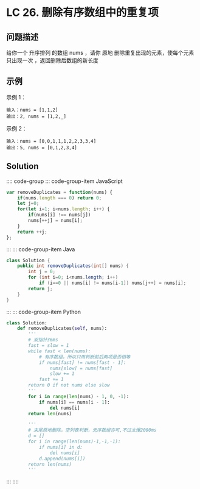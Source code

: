# LC 26. 删除有序数组中的重复项



## 问题描述
给你一个 升序排列 的数组 nums ，请你 原地 删除重复出现的元素，使每个元素 只出现一次 ，返回删除后数组的新长度

## 示例
示例 1：
```
输入：nums = [1,1,2]
输出：2, nums = [1,2,_]
```

示例 2：
```
输入：nums = [0,0,1,1,1,2,2,3,3,4]
输出：5, nums = [0,1,2,3,4]
```

## Solution

:::: code-group
::: code-group-item JavaScript

```javascript
var removeDuplicates = function(nums) {
    if(nums.length === 0) return 0;
    let j=0;
    for(let i=1; i<nums.length; i++) {
        if(nums[i] !== nums[j])
        nums[++j] = nums[i];
    }
    return ++j;
};
```

:::
::: code-group-item Java

```java
class Solution {
    public int removeDuplicates(int[] nums) {
        int j = 0;
        for (int i=0; i<nums.length; i++)
            if (i==0 || nums[i] != nums[i-1]) nums[j++] = nums[i];
        return j;
    }
}
```

:::
::: code-group-item Python

```python
class Solution:
    def removeDuplicates(self, nums):
        '''
        # 双指针36ms
        fast = slow = 1
        while fast < len(nums):
            # 有序数组，所以只用判断前后两项是否相等
            if nums[fast] != nums[fast - 1]:
                nums[slow] = nums[fast]
                slow += 1
            fast += 1
        return 0 if not nums else slow
        '''
        for i in range(len(nums) - 1, 0, -1):
            if nums[i] == nums[i - 1]:
                del nums[i]
        return len(nums)

        '''
        # 末尾原地删除，空列表判断，无序数组亦可,不过太慢2000ms
        d = []
        for i in range(len(nums)-1,-1,-1):
            if nums[i] in d:
                del nums[i]
            d.append(nums[i])
        return len(nums)
        '''
```

:::
::::